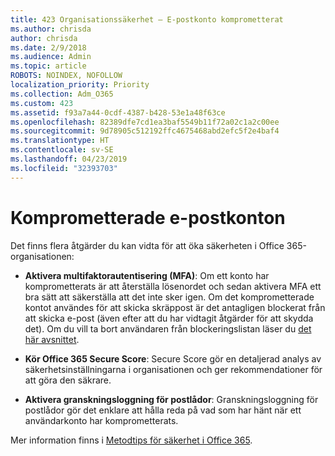 ```yaml
---
title: 423 Organisationssäkerhet – E-postkonto komprometterat
ms.author: chrisda
author: chrisda
ms.date: 2/9/2018
ms.audience: Admin
ms.topic: article
ROBOTS: NOINDEX, NOFOLLOW
localization_priority: Priority
ms.collection: Adm_O365
ms.custom: 423
ms.assetid: f93a7a44-0cdf-4387-b428-53e1a48f63ce
ms.openlocfilehash: 82389dfe7cd1ea3baf5549b11f72a02c1a2c00ee
ms.sourcegitcommit: 9d78905c512192ffc4675468abd2efc5f2e4baf4
ms.translationtype: HT
ms.contentlocale: sv-SE
ms.lasthandoff: 04/23/2019
ms.locfileid: "32393703"
---
```

# <a name="compromised-email-accounts"></a>Komprometterade e-postkonton

Det finns flera åtgärder du kan vidta för att öka säkerheten i Office 365-organisationen:

- **Aktivera multifaktorautentisering (MFA)**: Om ett konto har komprometterats är att återställa lösenordet och sedan aktivera MFA ett bra sätt att säkerställa att det inte sker igen. Om det komprometterade kontot användes för att skicka skräppost är det antagligen blockerat från att skicka e-post (även efter att du har vidtagit åtgärder för att skydda det). Om du vill ta bort användaren från blockeringslistan läser du [det här avsnittet](https://technet.microsoft.com/library/ms.exch.eac.actioncenter.aspx).

- **Kör Office 365 Secure Score**: Secure Score gör en detaljerad analys av säkerhetsinställningarna i organisationen och ger rekommendationer för att göra den säkrare.

- **Aktivera granskningsloggning för postlådor**: Granskningsloggning för postlådor gör det enklare att hålla reda på vad som har hänt när ett användarkonto har komprometterats.

Mer information finns i [Metodtips för säkerhet i Office 365](https://support.office.com/article/9295e396-e53d-49b9-ae9b-0b5828cdedc3.aspx).
